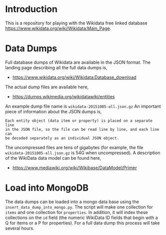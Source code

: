 # Introduction

This is a repository for playing with the Wikidata free linked database
https://www.wikidata.org/wiki/Wikidata:Main_Page.


# Data Dumps

Full database dumps of Wikidata are available in the JSON format.  The landing
page describing all the full data dumps is,

  - https://www.wikidata.org/wiki/Wikidata:Database_download

The actual dump files are available here,

  - https://dumps.wikimedia.org/wikidatawiki/entities

An example dump file name is ``wikidata-20151005-all.json.gz``
An important piece of information about the JSON dumps is,

    Each entity object (data item or property) is placed on a separate line
    in the JSON file, so the file can be read line by line, and each line can
    be decoded separately as an individual JSON object.

The uncompressed files are tens of gigabytes (for example, the file
``wikidata-20151005-all.json.gz`` is 54G when uncompressed).  A
description of the WikiData data model can be found here,

  - https://www.mediawiki.org/wiki/Wikibase/DataModel/Primer

# Load into MongoDB

The data dumps can be loaded into a mongo data base using the
``insert_data_dump_into_mongo.py``.  The script will make one collection
for ``items`` and one collection for ``properties``.  In addition, it will
index these collections on the ``id`` field (the numeric WikiData ID fields
that begin with a Q for items or a P for properties).  For a full data
dump this process will take several hours.